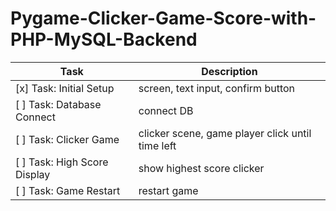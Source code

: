 # Pygame-Clicker-Game-Score-with-PHP-MySQL-Backend

| Task                       | Description                               |
|----------------------------|-------------------------------------------|
| [x] Task: Initial Setup    | screen, text input, confirm button        |
| [ ] Task: Database Connect | connect DB                                |
| [ ] Task: Clicker Game     | clicker scene, game player click until time left |
| [ ] Task: High Score Display | show highest score clicker                |
| [ ] Task: Game Restart     | restart game                              |
